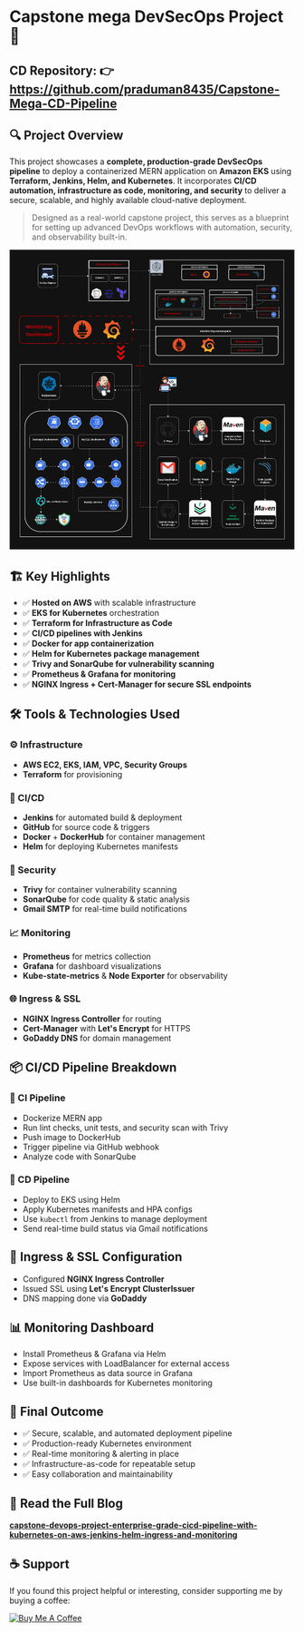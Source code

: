 # Capstone mega DevSecOps Project 🚀 

## CD Repository: 👉 https://github.com/praduman8435/Capstone-Mega-CD-Pipeline

## 🔍 Project Overview
This project showcases a **complete, production-grade DevSecOps pipeline** to deploy a containerized MERN application on **Amazon EKS** using **Terraform, Jenkins, Helm, and Kubernetes**. It incorporates **CI/CD automation, infrastructure as code, monitoring, and security** to deliver a secure, scalable, and highly available cloud-native deployment.

> Designed as a real-world capstone project, this serves as a blueprint for setting up advanced DevOps workflows with automation, security, and observability built-in.

![](capstone_final.jpg)

## 🏗️ Key Highlights
- ✅ **Hosted on AWS** with scalable infrastructure
- ✅ **EKS for Kubernetes** orchestration
- ✅ **Terraform for Infrastructure as Code**
- ✅ **CI/CD pipelines with Jenkins**
- ✅ **Docker for app containerization**
- ✅ **Helm for Kubernetes package management**
- ✅ **Trivy and SonarQube for vulnerability scanning**
- ✅ **Prometheus & Grafana for monitoring**
- ✅ **NGINX Ingress + Cert-Manager for secure SSL endpoints**

## 🛠️ Tools & Technologies Used

### ⚙️ Infrastructure
- **AWS EC2, EKS, IAM, VPC, Security Groups**
- **Terraform** for provisioning

### 🚀 CI/CD
- **Jenkins** for automated build & deployment
- **GitHub** for source code & triggers
- **Docker** + **DockerHub** for container management
- **Helm** for deploying Kubernetes manifests

### 🔐 Security
- **Trivy** for container vulnerability scanning
- **SonarQube** for code quality & static analysis
- **Gmail SMTP** for real-time build notifications

### 📈 Monitoring
- **Prometheus** for metrics collection
- **Grafana** for dashboard visualizations
- **Kube-state-metrics** & **Node Exporter** for observability

### 🌐 Ingress & SSL
- **NGINX Ingress Controller** for routing
- **Cert-Manager** with **Let's Encrypt** for HTTPS
- **GoDaddy DNS** for domain management

## 📦 CI/CD Pipeline Breakdown

### 🧪 CI Pipeline
- Dockerize MERN app
- Run lint checks, unit tests, and security scan with Trivy
- Push image to DockerHub
- Trigger pipeline via GitHub webhook
- Analyze code with SonarQube

### 🚀 CD Pipeline
- Deploy to EKS using Helm
- Apply Kubernetes manifests and HPA configs
- Use `kubectl` from Jenkins to manage deployment
- Send real-time build status via Gmail notifications

## 🔐 Ingress & SSL Configuration
- Configured **NGINX Ingress Controller**
- Issued SSL using **Let's Encrypt ClusterIssuer**
- DNS mapping done via **GoDaddy**

## 📊 Monitoring Dashboard
- Install Prometheus & Grafana via Helm
- Expose services with LoadBalancer for external access
- Import Prometheus as data source in Grafana
- Use built-in dashboards for Kubernetes monitoring

## 🎯 Final Outcome
- ✅ Secure, scalable, and automated deployment pipeline
- ✅ Production-ready Kubernetes environment
- ✅ Real-time monitoring & alerting in place
- ✅ Infrastructure-as-code for repeatable setup
- ✅ Easy collaboration and maintainability

## 📖 Read the Full Blog
[**capstone-devops-project-enterprise-grade-cicd-pipeline-with-kubernetes-on-aws-jenkins-helm-ingress-and-monitoring**](https://itspraduman.hashnode.dev/capstone-devops-project-enterprise-grade-cicd-pipeline-with-kubernetes-on-aws-jenkins-helm-ingress-and-monitoring)

## ☕ Support

If you found this project helpful or interesting, consider supporting me by buying a coffee:

<a href="https://www.buymeacoffee.com/praduman" target="_blank">
  <img src="https://cdn.buymeacoffee.com/buttons/v2/default-yellow.png" alt="Buy Me A Coffee" style="height: 40px !important; width: 145px !important;">
</a>

